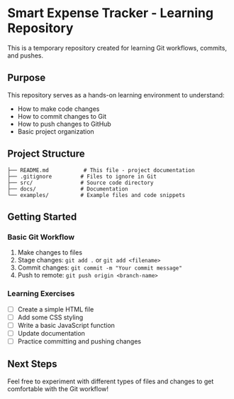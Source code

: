 # Smart Expense Tracker - Learning Repository

This is a temporary repository created for learning Git workflows, commits, and pushes.

## Purpose
This repository serves as a hands-on learning environment to understand:
- How to make code changes
- How to commit changes to Git
- How to push changes to GitHub
- Basic project organization

## Project Structure
```
├── README.md           # This file - project documentation
├── .gitignore         # Files to ignore in Git
├── src/               # Source code directory
├── docs/              # Documentation
└── examples/          # Example files and code snippets
```

## Getting Started

### Basic Git Workflow
1. Make changes to files
2. Stage changes: `git add .` or `git add <filename>`
3. Commit changes: `git commit -m "Your commit message"`
4. Push to remote: `git push origin <branch-name>`

### Learning Exercises
- [ ] Create a simple HTML file
- [ ] Add some CSS styling
- [ ] Write a basic JavaScript function
- [ ] Update documentation
- [ ] Practice committing and pushing changes

## Next Steps
Feel free to experiment with different types of files and changes to get comfortable with the Git workflow!
